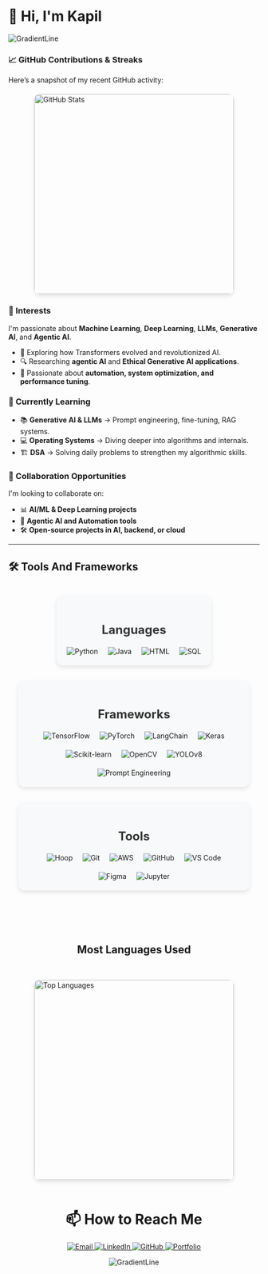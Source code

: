 # 👋 Hi, I'm Kapil
![GradientLine](https://github.com/user-attachments/assets/3e7bbf37-15a3-4c70-b569-ba25e8458af8)

### 📈 **GitHub Contributions & Streaks**  
Here’s a snapshot of my recent GitHub activity:

<div style="display: flex; flex-wrap: wrap; justify-content: center; align-items: center; gap: 70px; margin: 20px auto;">

  <a href="https://github.com/kapilpalanisamy" target="_blank" style="text-decoration: none;">
    <img src="https://github-readme-stats.vercel.app/api?username=kapilpalanisamy&show_icons=true&hide_title=true&hide=prs&rank_icon=github&theme=ambient_gradient" 
         alt="GitHub Stats" 
         style="border-radius: 10px; box-shadow: 0px 4px 8px rgba(0, 0, 0, 0.1); max-width: 100%; width: 400px;">
  </a>

</div>


### 👀 Interests  
I'm passionate about **Machine Learning**, **Deep Learning**, **LLMs**, **Generative AI**, and **Agentic AI**.  
- 🧠 Exploring how Transformers evolved and revolutionized AI.  
- 🔍 Researching **agentic AI** and **Ethical Generative AI applications**.  
- 🤖 Passionate about **automation, system optimization, and performance tuning**.  

### 🌱 Currently Learning  
- 📚 **Generative AI & LLMs** → Prompt engineering, fine-tuning, RAG systems.  
- 💻 **Operating Systems** → Diving deeper into algorithms and internals.  
- 🏗 **DSA** →  Solving daily problems to strengthen my algorithmic skills.  

### 💞️ Collaboration Opportunities  
I'm looking to collaborate on:  
- 📊 **AI/ML & Deep Learning projects**  
- 🤖 **Agentic AI and Automation tools**  
- 🛠️ **Open-source projects in AI, backend, or cloud**  

---

## 🛠️ Tools And Frameworks
<!-- Container with flex layout for columns -->
<div style="display: flex; justify-content: space-between; align-items: center; flex-direction: column; gap: 30px; padding: 20px;">

  <!-- Languages Column -->
  <div style="flex: 1; text-align: center; padding: 20px; background-color: #f8f9fa; border-radius: 12px; box-shadow: 0px 4px 8px rgba(0, 0, 0, 0.1);">
    <h3 style="font-size: 1.5rem; color: #333; margin-bottom: 20px;">Languages</h3>
    <div style="display: flex; flex-wrap: wrap; justify-content: center; gap: 20px;">
      <img src="https://img.shields.io/badge/Python-3776AB?style=for-the-badge&logo=python&logoColor=white" alt="Python">
      <img src="https://img.shields.io/badge/Java-007396?style=for-the-badge&logo=java&logoColor=white" alt="Java">
      <img src="https://img.shields.io/badge/HTML-E34F26?style=for-the-badge&logo=html5&logoColor=white" alt="HTML">
      <img src="https://img.shields.io/badge/SQL-336791?style=for-the-badge&logo=postgresql&logoColor=white" alt="SQL">
    </div>
  </div>

  <!-- Frameworks Column -->
  <div style="flex: 1; text-align: center; padding: 20px; background-color: #f8f9fa; border-radius: 12px; box-shadow: 0px 4px 8px rgba(0, 0, 0, 0.1);">
    <h3 style="font-size: 1.5rem; color: #333; margin-bottom: 20px;">Frameworks</h3>
    <div style="display: flex; flex-wrap: wrap; justify-content: center; gap: 20px;">
      <img src="https://img.shields.io/badge/TensorFlow-FF6F00?style=for-the-badge&logo=tensorflow&logoColor=white" alt="TensorFlow">
      <img src="https://img.shields.io/badge/PyTorch-EE4C2C?style=for-the-badge&logo=pytorch&logoColor=white" alt="PyTorch">
      <img src="https://img.shields.io/badge/LangChain-121D33?style=for-the-badge&logo=chainlink&logoColor=white" alt="LangChain">
      <img src="https://img.shields.io/badge/Keras-D00000?style=for-the-badge&logo=keras&logoColor=white" alt="Keras">
      <img src="https://img.shields.io/badge/Scikit--Learn-F7931E?style=for-the-badge&logo=scikitlearn&logoColor=white" alt="Scikit-learn">
      <img src="https://img.shields.io/badge/OpenCV-5C3EE8?style=for-the-badge&logo=opencv&logoColor=white" alt="OpenCV">
      <img src="https://img.shields.io/badge/YOLOv8-black?style=for-the-badge&logo=yolo&logoColor=white" alt="YOLOv8">
      <img src="https://img.shields.io/badge/Prompt%20Engineering-FF6F00?style=for-the-badge&logo=robot&logoColor=white" alt="Prompt Engineering">
    </div>
  </div>

  <!-- Tools Column -->
  <div style="flex: 1; text-align: center; padding: 20px; background-color: #f8f9fa; border-radius: 12px; box-shadow: 0px 4px 8px rgba(0, 0, 0, 0.1);">
    <h3 style="font-size: 1.5rem; color: #333; margin-bottom: 20px;">Tools</h3>
    <div style="display: flex; flex-wrap: wrap; justify-content: center; gap: 20px;">
      <img src="https://img.shields.io/badge/Hoop-AI%20Automation-blueviolet?style=for-the-badge&logo=appveyor&logoColor=white" alt="Hoop">
      <img src="https://img.shields.io/badge/Git-F05032?style=for-the-badge&logo=git&logoColor=white" alt="Git">
      <img src="https://img.shields.io/badge/AWS-FF9900?style=for-the-badge&logo=amazonaws&logoColor=white" alt="AWS">
      <img src="https://img.shields.io/badge/GitHub-181717?style=for-the-badge&logo=github&logoColor=white" alt="GitHub">
      <img src="https://img.shields.io/badge/VS_Code-007ACC?style=for-the-badge&logo=visualstudiocode&logoColor=white" alt="VS Code">
      <img src="https://img.shields.io/badge/Figma-F24E1E?style=for-the-badge&logo=figma&logoColor=white" alt="Figma">
      <img src="https://img.shields.io/badge/Jupyter-FA0F00?style=for-the-badge&logo=jupyter&logoColor=white" alt="Jupyter">
    </div>
  </div><br/>

  <h2>Most Languages Used</h2>

   <a href="https://github.com/kapilpalanisamy/github-readme-stats" target="_blank" style="text-decoration: none;">
    <img src="https://github-readme-stats.vercel.app/api/top-langs/?username=kapilpalanisamy&layout=pie&theme=ambient_gradient" 
         alt="Top Languages" 
         style="border-radius: 10px; box-shadow: 0px 4px 8px rgba(0, 0, 0, 0.1); max-width: 100%; width: 400px;">
  </a>

</div>


<div align="center">
<h1> 📫 How to Reach Me </h1>  

<a href="mailto:kapilpalanisamy73@gmail.com" target="_blank">
    <img src="https://img.shields.io/badge/Email-D14836?style=for-the-badge&logo=gmail&logoColor=white" alt="Email">
</a>
<a href="https://www.linkedin.com/in/kapilpalanisamy/" target="_blank">
    <img src="https://img.shields.io/badge/LinkedIn-0A66C2?style=for-the-badge&logo=linkedin&logoColor=white" alt="LinkedIn">
</a>  
<a href="https://github.com/kapilpalanisamy" target="_blank">
    <img src="https://img.shields.io/badge/GitHub-181717?style=for-the-badge&logo=github&logoColor=white" alt="GitHub">
</a>  
<a href="https://drive.google.com/file/d/1Hu_SgSlGstq49DUNur_fiAOt5UtWDPlQ/view?usp=sharing" target="_blank">
    <img src="https://img.shields.io/badge/Portfolio-00BFFF?style=for-the-badge&logo=google-chrome&logoColor=white" alt="Portfolio">
</a>  

![GradientLine](https://github.com/user-attachments/assets/6ea2c35e-1349-4ced-bfd5-89d6ca0929ba)
</div>
